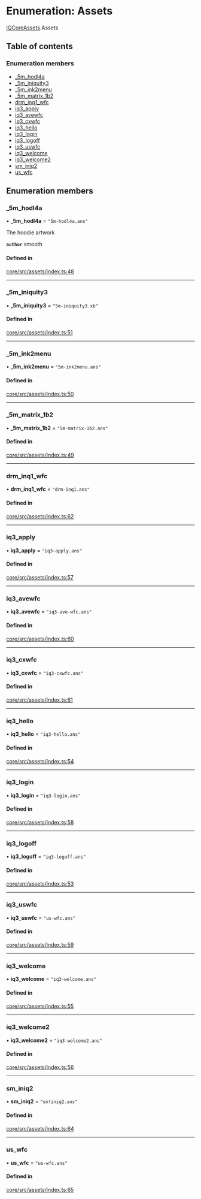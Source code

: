 # Enumeration: Assets

[IQCoreAssets](../modules/IQCoreAssets.md).Assets

## Table of contents

### Enumeration members

- [\_5m\_hodl4a](IQCoreAssets.Assets.md#_5m_hodl4a)
- [\_5m\_iniquity3](IQCoreAssets.Assets.md#_5m_iniquity3)
- [\_5m\_ink2menu](IQCoreAssets.Assets.md#_5m_ink2menu)
- [\_5m\_matrix\_1b2](IQCoreAssets.Assets.md#_5m_matrix_1b2)
- [drm\_inq1\_wfc](IQCoreAssets.Assets.md#drm_inq1_wfc)
- [iq3\_apply](IQCoreAssets.Assets.md#iq3_apply)
- [iq3\_avewfc](IQCoreAssets.Assets.md#iq3_avewfc)
- [iq3\_cxwfc](IQCoreAssets.Assets.md#iq3_cxwfc)
- [iq3\_hello](IQCoreAssets.Assets.md#iq3_hello)
- [iq3\_login](IQCoreAssets.Assets.md#iq3_login)
- [iq3\_logoff](IQCoreAssets.Assets.md#iq3_logoff)
- [iq3\_uswfc](IQCoreAssets.Assets.md#iq3_uswfc)
- [iq3\_welcome](IQCoreAssets.Assets.md#iq3_welcome)
- [iq3\_welcome2](IQCoreAssets.Assets.md#iq3_welcome2)
- [sm\_iniq2](IQCoreAssets.Assets.md#sm_iniq2)
- [us\_wfc](IQCoreAssets.Assets.md#us_wfc)

## Enumeration members

### \_5m\_hodl4a

• **\_5m\_hodl4a** = `"5m-hodl4a.ans"`

The hoodie artwork

**`author`** smooth

#### Defined in

[core/src/assets/index.ts:48](https://github.com/iniquitybbs/iniquity/blob/d1c5f72/packages/core/src/assets/index.ts#L48)

___

### \_5m\_iniquity3

• **\_5m\_iniquity3** = `"5m-iniquity3.xb"`

#### Defined in

[core/src/assets/index.ts:51](https://github.com/iniquitybbs/iniquity/blob/d1c5f72/packages/core/src/assets/index.ts#L51)

___

### \_5m\_ink2menu

• **\_5m\_ink2menu** = `"5m-ink2menu.ans"`

#### Defined in

[core/src/assets/index.ts:50](https://github.com/iniquitybbs/iniquity/blob/d1c5f72/packages/core/src/assets/index.ts#L50)

___

### \_5m\_matrix\_1b2

• **\_5m\_matrix\_1b2** = `"5m-matrix-1b2.ans"`

#### Defined in

[core/src/assets/index.ts:49](https://github.com/iniquitybbs/iniquity/blob/d1c5f72/packages/core/src/assets/index.ts#L49)

___

### drm\_inq1\_wfc

• **drm\_inq1\_wfc** = `"drm-inq1.ans"`

#### Defined in

[core/src/assets/index.ts:62](https://github.com/iniquitybbs/iniquity/blob/d1c5f72/packages/core/src/assets/index.ts#L62)

___

### iq3\_apply

• **iq3\_apply** = `"iq3-apply.ans"`

#### Defined in

[core/src/assets/index.ts:57](https://github.com/iniquitybbs/iniquity/blob/d1c5f72/packages/core/src/assets/index.ts#L57)

___

### iq3\_avewfc

• **iq3\_avewfc** = `"iq3-ave-wfc.ans"`

#### Defined in

[core/src/assets/index.ts:60](https://github.com/iniquitybbs/iniquity/blob/d1c5f72/packages/core/src/assets/index.ts#L60)

___

### iq3\_cxwfc

• **iq3\_cxwfc** = `"iq3-cxwfc.ans"`

#### Defined in

[core/src/assets/index.ts:61](https://github.com/iniquitybbs/iniquity/blob/d1c5f72/packages/core/src/assets/index.ts#L61)

___

### iq3\_hello

• **iq3\_hello** = `"iq3-hello.ans"`

#### Defined in

[core/src/assets/index.ts:54](https://github.com/iniquitybbs/iniquity/blob/d1c5f72/packages/core/src/assets/index.ts#L54)

___

### iq3\_login

• **iq3\_login** = `"iq3-login.ans"`

#### Defined in

[core/src/assets/index.ts:58](https://github.com/iniquitybbs/iniquity/blob/d1c5f72/packages/core/src/assets/index.ts#L58)

___

### iq3\_logoff

• **iq3\_logoff** = `"iq3-logoff.ans"`

#### Defined in

[core/src/assets/index.ts:53](https://github.com/iniquitybbs/iniquity/blob/d1c5f72/packages/core/src/assets/index.ts#L53)

___

### iq3\_uswfc

• **iq3\_uswfc** = `"us-wfc.ans"`

#### Defined in

[core/src/assets/index.ts:59](https://github.com/iniquitybbs/iniquity/blob/d1c5f72/packages/core/src/assets/index.ts#L59)

___

### iq3\_welcome

• **iq3\_welcome** = `"iq3-welcome.ans"`

#### Defined in

[core/src/assets/index.ts:55](https://github.com/iniquitybbs/iniquity/blob/d1c5f72/packages/core/src/assets/index.ts#L55)

___

### iq3\_welcome2

• **iq3\_welcome2** = `"iq3-welcome2.ans"`

#### Defined in

[core/src/assets/index.ts:56](https://github.com/iniquitybbs/iniquity/blob/d1c5f72/packages/core/src/assets/index.ts#L56)

___

### sm\_iniq2

• **sm\_iniq2** = `"sm!iniq2.ans"`

#### Defined in

[core/src/assets/index.ts:64](https://github.com/iniquitybbs/iniquity/blob/d1c5f72/packages/core/src/assets/index.ts#L64)

___

### us\_wfc

• **us\_wfc** = `"us-wfc.ans"`

#### Defined in

[core/src/assets/index.ts:65](https://github.com/iniquitybbs/iniquity/blob/d1c5f72/packages/core/src/assets/index.ts#L65)
